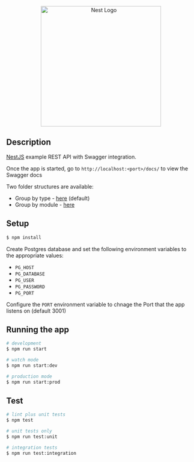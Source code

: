 <p align="center">
  <a href="http://nestjs.com/" target="blank"><img src="https://nestjs.com/img/logo_text.svg" width="320" alt="Nest Logo" /></a>
</p>

## Description

[NestJS](https://github.com/nestjs/nest) example REST API with Swagger integration.

Once the app is started, go to `http://localhost:<port>/docs/` to view the Swagger docs

Two folder structures are available:
* Group by type - [here](https://github.com/peadarkelly/nest-api/tree/group-by-type) (default)
* Group by module - [here](https://github.com/peadarkelly/nest-api/tree/group-by-module)

## Setup

```bash
$ npm install
```

Create Postgres database and set the following environment variables to the appropriate values:
* `PG_HOST`
* `PG_DATABASE`
* `PG_USER`
* `PG_PASSWORD`
* `PG_PORT`

Configure the `PORT` environment variable to chnage the Port that the app listens on (default 3001)

## Running the app

```bash
# development
$ npm run start

# watch mode
$ npm run start:dev

# production mode
$ npm run start:prod
```

## Test

```bash
# lint plus unit tests
$ npm test

# unit tests only
$ npm run test:unit

# integration tests
$ npm run test:integration
```
